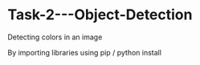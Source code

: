 # Task-2---Object-Detection
Detecting colors in an image


By importing libraries using pip / python install <required library>
